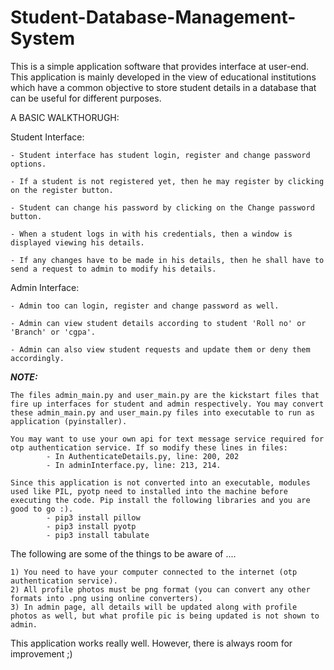 # Student-Database-Management-System

This is a simple application software that provides interface at user-end. This application is mainly developed in the view of educational institutions which have a common objective to store student details in a database that can be useful for different purposes. 


A BASIC WALKTHORUGH:

Student Interface:

    - Student interface has student login, register and change password options.
    
    - If a student is not registered yet, then he may register by clicking on the register button.
    
    - Student can change his password by clicking on the Change password button.
    
    - When a student logs in with his credentials, then a window is displayed viewing his details.
    
    - If any changes have to be made in his details, then he shall have to send a request to admin to modify his details.

Admin Interface:

    - Admin too can login, register and change password as well.

    - Admin can view student details according to student 'Roll no' or 'Branch' or 'cgpa'.
    
    - Admin can also view student requests and update them or deny them accordingly.

***NOTE:***
     
    The files admin_main.py and user_main.py are the kickstart files that fire up interfaces for student and admin respectively. You may convert these admin_main.py and user_main.py files into executable to run as application (pyinstaller).

    You may want to use your own api for text message service required for otp authentication service. If so modify these lines in files:
            - In AuthenticateDetails.py, line: 200, 202
            - In adminInterface.py, line: 213, 214.

    Since this application is not converted into an executable, modules used like PIL, pyotp need to installed into the machine before executing the code. Pip install the following libraries and you are good to go :).
            - pip3 install pillow
            - pip3 install pyotp
            - pip3 install tabulate

The following are some of the things to be aware of ....

    1) You need to have your computer connected to the internet (otp authentication service).
    2) All profile photos must be png format (you can convert any other formats into .png using online converters).
    3) In admin page, all details will be updated along with profile photos as well, but what profile pic is being updated is not shown to admin.

This application works really well. However, there is always room for improvement ;)
